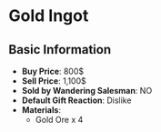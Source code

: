 # Gold Ingot

## Basic Information

- **Buy Price**: 800$
- **Sell Price**: 1,100$
- **Sold by Wandering Salesman**: NO
- **Default Gift Reaction**: Dislike
- **Materials**:
  - Gold Ore x 4
